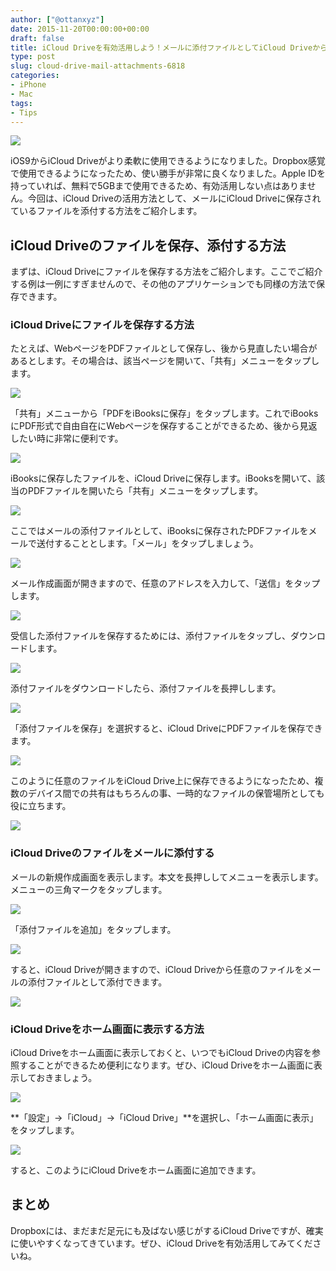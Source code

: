 ```yaml
---
author: ["@ottanxyz"]
date: 2015-11-20T00:00:00+00:00
draft: false
title: iCloud Driveを有効活用しよう！メールに添付ファイルとしてiCloud Driveからファイルを選択する方法
type: post
slug: cloud-drive-mail-attachments-6818
categories:
- iPhone
- Mac
tags:
- Tips
---
```


![](151120-564fa786966e9.jpg)






iOS9からiCloud Driveがより柔軟に使用できるようになりました。Dropbox感覚で使用できるようになったため、使い勝手が非常に良くなりました。Apple IDを持っていれば、無料で5GBまで使用できるため、有効活用しない点はありません。今回は、iCloud Driveの活用方法として、メールにiCloud Driveに保存されているファイルを添付する方法をご紹介します。





## iCloud Driveのファイルを保存、添付する方法





まずは、iCloud Driveにファイルを保存する方法をご紹介します。ここでご紹介する例は一例にすぎませんので、その他のアプリケーションでも同様の方法で保存できます。





### iCloud Driveにファイルを保存する方法





たとえば、WebページをPDFファイルとして保存し、後から見直したい場合があるとします。その場合は、該当ページを開いて、「共有」メニューをタップします。





![](151120-564fa787df2ff.png)






「共有」メニューから「PDFをiBooksに保存」をタップします。これでiBooksにPDF形式で自由自在にWebページを保存することができるため、後から見返したい時に非常に便利です。





![](151120-564fa78951973.png)






iBooksに保存したファイルを、iCloud Driveに保存します。iBooksを開いて、該当のPDFファイルを開いたら「共有」メニューをタップします。





![](151120-564fa78b3e8da.png)






ここではメールの添付ファイルとして、iBooksに保存されたPDFファイルをメールで送付することとします。「メール」をタップしましょう。





![](151120-564fa78cc5148.png)






メール作成画面が開きますので、任意のアドレスを入力して、「送信」をタップします。





![](151120-564fa78e325b1-1.png)






受信した添付ファイルを保存するためには、添付ファイルをタップし、ダウンロードします。





![](151120-564fa7901f131.png)






添付ファイルをダウンロードしたら、添付ファイルを長押しします。





![](151120-564fa7913c217.png)






「添付ファイルを保存」を選択すると、iCloud DriveにPDFファイルを保存できます。





![](151120-564fa7927969f-1.png)






このように任意のファイルをiCloud Drive上に保存できるようになったため、複数のデバイス間での共有はもちろんの事、一時的なファイルの保管場所としても役に立ちます。





![](151120-564fa7940ebaa-1.png)






### iCloud Driveのファイルをメールに添付する





メールの新規作成画面を表示します。本文を長押ししてメニューを表示します。メニューの三角マークをタップします。





![](151120-564fa7953742c-1.png)






「添付ファイルを追加」をタップします。





![](151120-564fa79670263-1.png)






すると、iCloud Driveが開きますので、iCloud Driveから任意のファイルをメールの添付ファイルとして添付できます。





![](151120-564fa797a88ca-1.png)






### iCloud Driveをホーム画面に表示する方法





iCloud Driveをホーム画面に表示しておくと、いつでもiCloud Driveの内容を参照することができるため便利になります。ぜひ、iCloud Driveをホーム画面に表示しておきましょう。





![](151120-564fa868923f6.png)






**「設定」→「iCloud」→「iCloud Drive」**を選択し、「ホーム画面に表示」をタップします。





![](151120-564fa86a2a3f9.png)






すると、このようにiCloud Driveをホーム画面に追加できます。





## まとめ





Dropboxには、まだまだ足元にも及ばない感じがするiCloud Driveですが、確実に使いやすくなってきています。ぜひ、iCloud Driveを有効活用してみてくださいね。
